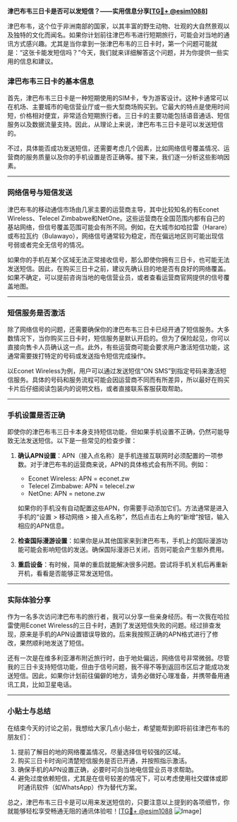 **津巴布韦三日卡是否可以发短信？——实用信息分享[[TG💪+ @esim1088](https://t.me/s/esim1088)]**

津巴布韦，这个位于非洲南部的国家，以其丰富的野生动物、壮观的大自然景观以及独特的文化而闻名。如果你计划前往津巴布韦进行短期旅行，可能会对当地的通讯方式感兴趣。尤其是当你拿到一张津巴布韦的三日卡时，第一个问题可能就是：“这张卡能发短信吗？”今天，我们就来详细解答这个问题，并为你提供一些实用的信息和建议。

### 津巴布韦三日卡的基本信息

首先，津巴布韦三日卡是一种短期使用的SIM卡，专为游客设计。这种卡通常可以在机场、主要城市的电信营业厅或一些大型商场购买到。它最大的特点是使用时间短，价格相对便宜，非常适合短期旅行者。三日卡的主要功能包括语音通话、短信服务以及数据流量支持。因此，从理论上来说，津巴布韦三日卡是可以发送短信的。

不过，具体能否成功发送短信，还需要考虑几个因素，比如网络信号覆盖情况、运营商的服务质量以及你的手机设置是否正确等。接下来，我们逐一分析这些影响因素。

---

### 网络信号与短信发送

津巴布韦的移动通信市场由几家主要的运营商主导，其中比较知名的有Econet Wireless、Telecel Zimbabwe和NetOne。这些运营商在全国范围内都有自己的基站网络，但信号覆盖范围可能会有所不同。例如，在大城市如哈拉雷（Harare）或布拉瓦约（Bulawayo），网络信号通常较为稳定，而在偏远地区则可能出现信号弱或者完全无信号的情况。

如果你的手机在某个区域无法正常接收信号，那么即使你拥有三日卡，也可能无法发送短信。因此，在购买三日卡之前，建议先确认目的地是否有良好的网络覆盖。如果不确定，可以提前咨询当地的电信营业员，或者查看运营商官网提供的信号覆盖地图。

---

### 短信服务是否激活

除了网络信号的问题，还需要确保你的津巴布韦三日卡已经开通了短信服务。大多数情况下，当你购买三日卡时，短信服务是默认开启的。但为了保险起见，你可以直接向售卡人员确认这一点。此外，有些运营商可能会要求用户激活短信功能，这通常需要拨打特定的号码或发送指令短信完成操作。

以Econet Wireless为例，用户可以通过发送短信“ON SMS”到指定号码来激活短信服务。具体的号码和服务流程可能会因运营商不同而有所差异，所以最好在购买卡片后仔细阅读包装内的说明文档，或者直接联系客服获取帮助。

---

### 手机设置是否正确

即使你的津巴布韦三日卡本身支持短信功能，但如果手机设置不正确，仍然可能导致无法发送短信。以下是一些常见的检查步骤：

1. **确认APN设置**：APN（接入点名称）是手机连接互联网时必须配置的一项参数。对于津巴布韦的运营商来说，APN的具体格式会有所不同。例如：
   - Econet Wireless: APN = econet.zw
   - Telecel Zimbabwe: APN = telecel.zw
   - NetOne: APN = netone.zw
   
   如果你的手机没有自动配置这些APN，你需要手动添加它们。方法通常是进入手机的“设置 > 移动网络 > 接入点名称”，然后点击右上角的“新增”按钮，输入相应的APN信息。

2. **检查国际漫游设置**：如果你是从其他国家来到津巴布韦，手机上的国际漫游功能可能会影响短信的发送。确保国际漫游已关闭，否则可能会产生额外费用。

3. **重启设备**：有时候，简单的重启就能解决很多问题。尝试将手机关机后再重新开机，看看是否能够正常发送短信。

---

### 实际体验分享

作为一名多次访问津巴布韦的旅行者，我可以分享一些亲身经历。有一次我在哈拉雷使用Econet Wireless的三日卡时，遇到了发送短信失败的问题。经过排查发现，原来是手机的APN设置错误导致的。后来我按照正确的APN格式进行了修改，果然顺利地发送了短信。

还有一次是在维多利亚瀑布附近旅行时，由于地处偏远，网络信号非常微弱。尽管我的三日卡支持短信功能，但由于信号问题，我不得不等到返回市区后才能成功发送短信。因此，如果你计划前往偏僻的地方，请务必做好心理准备，并携带备用通讯工具，比如卫星电话。

---

### 小贴士与总结

在结束今天的讨论之前，我想给大家几点小贴士，希望能帮到即将前往津巴布韦的朋友们：

1. 提前了解目的地的网络覆盖情况，尽量选择信号较强的区域。
2. 购买三日卡时询问清楚短信服务是否已开通，并按照指示激活。
3. 确保手机的APN设置正确，必要时可向当地电信营业员寻求帮助。
4. 避免过度依赖短信，尤其是在信号较差的情况下，可以考虑使用社交媒体或即时通讯软件（如WhatsApp）作为替代方案。

总之，津巴布韦三日卡是可以用来发送短信的，只要注意以上提到的各项细节，你就能够轻松享受畅通无阻的通讯体验啦！[[TG💪+ @esim1088](https://t.me/s/esim1088) ![Image](https://i.postimg.cc/4NQfJmqS/Snipaste-2025-05-13-00-14-12.png)]